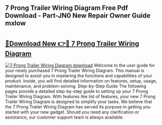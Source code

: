 ## 7 Prong Trailer Wiring Diagram Free Pdf Download - Part-JN0 New Repair Owner Guide mxlow

# <h2><a href="http://dfr74hj.blite.top/?on=7+Prong+Trailer+Wiring+Diagram">🔗Download New 👉🔴 7 Prong Trailer Wiring Diagram</a></h2>

[![7 Prong Trailer Wiring Diagram download](https://i.imgur.com/lujVjoI.png)](http://dfr74hj.blite.top/?on=7+Prong+Trailer+Wiring+Diagram)
Welcome to the user guide for your newly purchased 7 Prong Trailer Wiring Diagram. This manual is designed to assist you in mastering the functions and capabilities of your product. Inside, you will find detailed information on features, setup, usage, maintenance, and problem-solving. Step-by-Step Guide The following pages provide a detailed step-by-step guide to setting up your 7 Prong Trailer Wiring Diagram. With features like list of features, your new 7 Prong Trailer Wiring Diagram is designed to simplify your tasks. We believe that the 7 Prong Trailer Wiring Diagram has served its purpose in getting you started with your new gadget. Should you need any clarification or assistance, our customer support team is always available.
